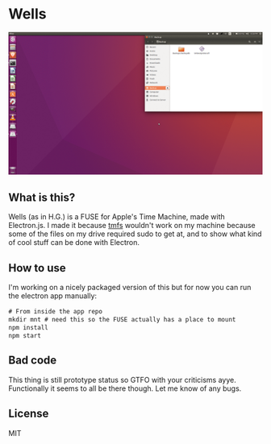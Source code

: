 # Wells

![Wells Screenshot](/docs/anim.gif?raw=true "Wells Screenshot")

## What is this?

Wells (as in H.G.) is a FUSE for Apple's Time Machine, made with Electron.js. I made it because [tmfs](http://manpages.ubuntu.com/manpages/saucy/man1/tmfs.1.html) wouldn't work on my machine because some of the files on my drive required sudo to get at, and to show what kind of cool stuff can be done with Electron.

## How to use

I'm working on a nicely packaged version of this but for now you can run the electron app manually:

```
# From inside the app repo
mkdir mnt # need this so the FUSE actually has a place to mount
npm install
npm start
```

## Bad code

This thing is still prototype status so GTFO with your criticisms ayye. Functionally it seems to all be there though. Let me know of any bugs.

## License

MIT
